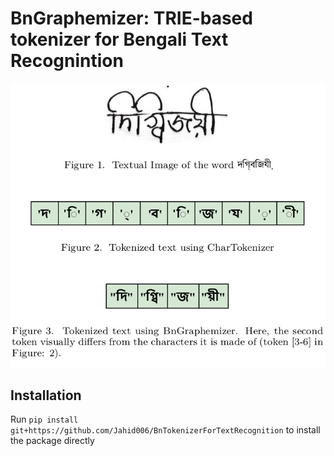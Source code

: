 # BnGraphemizer: TRIE-based tokenizer for Bengali Text Recognintion

![How BnGraphemizer Works](resource/BnGraphemizer.png)


## Installation

Run
`
pip install git+https://github.com/Jahid006/BnTokenizerForTextRecognition
` to install the package directly